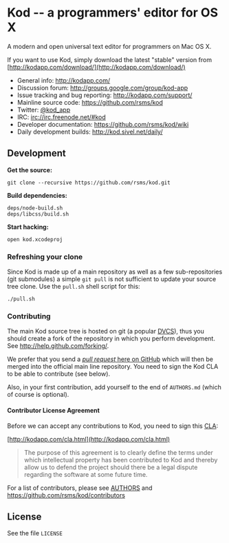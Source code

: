 # Kod -- a programmers' editor for OS X

A modern and open universal text editor for programmers on Mac OS X.

If you want to use Kod, simply download the latest "stable" version from [http://kodapp.com/download/](http://kodapp.com/download/)

- General info: <http://kodapp.com/>
- Discussion forum: <http://groups.google.com/group/kod-app>
- Issue tracking and bug reporting: <http://kodapp.com/support/>
- Mainline source code: <https://github.com/rsms/kod>
- Twitter: [@kod_app](http://twitter.com/kod_app)
- IRC: [irc://irc.freenode.net/#kod](irc://irc.freenode.net/#kod)
- Developer documentation: <https://github.com/rsms/kod/wiki>
- Daily development builds: <http://kod.sivel.net/daily/>

## Development

**Get the source:**

    git clone --recursive https://github.com/rsms/kod.git

**Build dependencies:**

    deps/node-build.sh
    deps/libcss/build.sh

**Start hacking:**

    open kod.xcodeproj


### Refreshing your clone

Since Kod is made up of a main repository as well as a few sub-repositories (git submodules) a simple `git pull` is not sufficient to update your source tree clone. Use the `pull.sh` shell script for this:

    ./pull.sh


### Contributing

The main Kod source tree is hosted on git (a popular [DVCS](http://en.wikipedia.org/wiki/Distributed_revision_control)), thus you should create a fork of the repository in which you perform development. See <http://help.github.com/forking/>.

We prefer that you send a [*pull request* here on GitHub](http://help.github.com/pull-requests/) which will then be merged into the official main line repository. You need to sign the Kod CLA to be able to contribute (see below).

Also, in your first contribution, add yourself to the end of `AUTHORS.md` (which of course is optional).


#### Contributor License Agreement

Before we can accept any contributions to Kod, you need to sign this [CLA](http://en.wikipedia.org/wiki/Contributor_License_Agreement):

[http://kodapp.com/cla.html](http://kodapp.com/cla.html)

> The purpose of this agreement is to clearly define the terms under which intellectual property has been contributed to Kod and thereby allow us to defend the project should there be a legal dispute regarding the software at some future time.

For a list of contributors, please see [AUTHORS](https://github.com/rsms/kod/blob/master/AUTHORS.md) and <https://github.com/rsms/kod/contributors>


## License

See the file `LICENSE`
